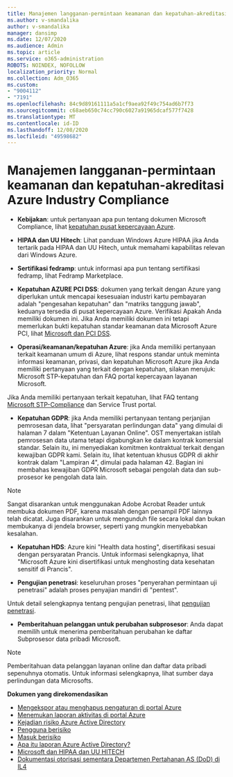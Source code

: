 ```yaml
---
title: Manajemen langganan-permintaan keamanan dan kepatuhan-akreditasi Azure Industry Compliance
ms.author: v-smandalika
author: v-smandalika
manager: dansimp
ms.date: 12/07/2020
ms.audience: Admin
ms.topic: article
ms.service: o365-administration
ROBOTS: NOINDEX, NOFOLLOW
localization_priority: Normal
ms.collection: Adm_O365
ms.custom:
- "9004112"
- "7191"
ms.openlocfilehash: 84c9d89161111a5a1cf9aea92f49c754ad6b7f73
ms.sourcegitcommit: c68aeb650c74cc790c6027a91965dcaf577f7428
ms.translationtype: MT
ms.contentlocale: id-ID
ms.lasthandoff: 12/08/2020
ms.locfileid: "49598682"
---
```

# <a name="subscription-management---security-and-compliance-requests---azure-industry-compliance-accreditation"></a>Manajemen langganan-permintaan keamanan dan kepatuhan-akreditasi Azure Industry Compliance

- **Kebijakan**: untuk pertanyaan apa pun tentang dokumen Microsoft Compliance, lihat [kepatuhan pusat kepercayaan Azure](https://docs.microsoft.com/compliance/regulatory/offering-SOC).

- **HIPAA dan UU Hitech**: Lihat panduan Windows Azure HIPAA jika Anda tertarik pada HIPAA dan UU Hitech, untuk memahami kapabilitas relevan dari Windows Azure.

- **Sertifikasi fedramp**: untuk informasi apa pun tentang sertifikasi fedramp, lihat Fedramp Marketplace.

- **Kepatuhan AZURE PCI DSS**: dokumen yang terkait dengan Azure yang diperlukan untuk mencapai kesesuaian industri kartu pembayaran adalah "pengesahan kepatuhan" dan "matriks tanggung jawab", keduanya tersedia di pusat kepercayaan Azure. Verifikasi Apakah Anda memiliki dokumen ini. Jika Anda memiliki dokumen ini tetapi memerlukan bukti kepatuhan standar keamanan data Microsoft Azure PCI, lihat [Microsoft dan PCI DSS](https://docs.microsoft.com/compliance/regulatory/offering-PCI-DSS).

- **Operasi/keamanan/kepatuhan Azure**: jika Anda memiliki pertanyaan terkait keamanan umum di Azure, lihat respons standar untuk meminta informasi keamanan, privasi, dan kepatuhan Microsoft Azure jika Anda memiliki pertanyaan yang terkait dengan kepatuhan, silakan merujuk: Microsoft STP-kepatuhan dan FAQ portal kepercayaan layanan Microsoft.

Jika Anda memiliki pertanyaan terkait kepatuhan, lihat FAQ tentang [Microsoft STP-Compliance](https://www.microsoft.com/trust-center/compliance/compliance-overview) dan Service Trust portal.

- **Kepatuhan GDPR**: jika Anda memiliki pertanyaan tentang perjanjian pemrosesan data, lihat "persyaratan perlindungan data" yang dimulai di halaman 7 dalam "Ketentuan Layanan Online". OST menyertakan istilah pemrosesan data utama tetapi digabungkan ke dalam kontrak komersial standar. Selain itu, ini menyediakan komitmen kontraktual terkait dengan kewajiban GDPR kami. Selain itu, lihat ketentuan khusus GDPR di akhir kontrak dalam "Lampiran 4", dimulai pada halaman 42. Bagian ini membahas kewajiban GDPR Microsoft sebagai pengolah data dan sub-prosesor ke pengolah data lain.

> [!NOTE]
> Sangat disarankan untuk menggunakan Adobe Acrobat Reader untuk membuka dokumen PDF, karena masalah dengan penampil PDF lainnya telah dicatat. Juga disarankan untuk mengunduh file secara lokal dan bukan membukanya di jendela browser, seperti yang mungkin menyebabkan kesalahan.

- **Kepatuhan HDS**: Azure kini "Health data hosting", disertifikasi sesuai dengan persyaratan Prancis. Untuk informasi selengkapnya, lihat "Microsoft Azure kini disertifikasi untuk menghosting data kesehatan sensitif di Prancis".

- **Pengujian penetrasi**: keseluruhan proses "penyerahan permintaan uji penetrasi" adalah proses penyajian mandiri di "pentest".

Untuk detail selengkapnya tentang pengujian penetrasi, lihat [pengujian penetrasi](https://docs.microsoft.com/azure/security/fundamentals/pen-testing).

- **Pemberitahuan pelanggan untuk perubahan subprosesor**: Anda dapat memilih untuk menerima pemberitahuan perubahan ke daftar Subprosesor data pribadi Microsoft.

> [!NOTE]
> Pemberitahuan data pelanggan layanan online dan daftar data pribadi sepenuhnya otomatis. Untuk informasi selengkapnya, lihat sumber daya perlindungan data Microsofts.

**Dokumen yang direkomendasikan**

- [Mengekspor atau menghapus pengaturan di portal Azure](https://docs.microsoft.com/azure/azure-portal/set-preferences)
- [Menemukan laporan aktivitas di portal Azure](https://docs.microsoft.com/azure/active-directory/reports-monitoring/howto-find-activity-reports)
- [Kejadian risiko Azure Active Directory](https://docs.microsoft.com/azure/active-directory/identity-protection/overview-identity-protection)
- [Pengguna berisiko](https://docs.microsoft.com/azure/active-directory/identity-protection/overview-identity-protection)
- [Masuk berisiko](https://docs.microsoft.com/azure/active-directory/identity-protection/overview-identity-protection)
- [Apa itu laporan Azure Active Directory?](https://docs.microsoft.com/azure/active-directory/reports-monitoring/overview-reports)
- [Microsoft dan HIPAA dan UU HITECH](https://docs.microsoft.com/compliance/regulatory/offering-hipaa-hitech)
- [Dokumentasi otorisasi sementara Departemen Pertahanan AS (DoD) di IL4](https://docs.microsoft.com/compliance/regulatory/offering-DoD-DISA-L2-L4-L5)














